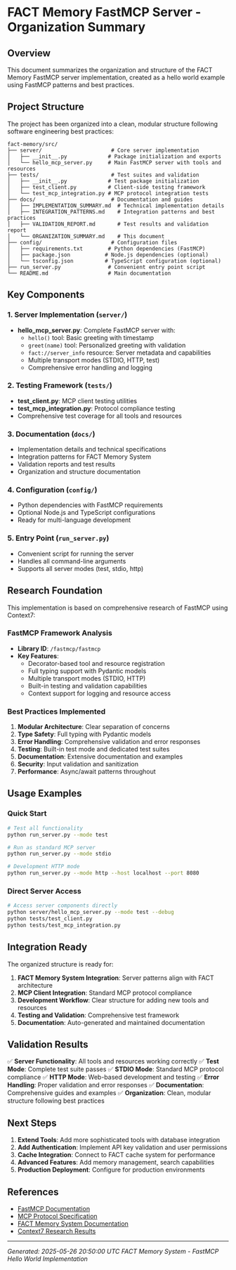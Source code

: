 # FACT Memory FastMCP Server - Organization Summary

## Overview

This document summarizes the organization and structure of the FACT Memory FastMCP server implementation, created as a hello world example using FastMCP patterns and best practices.

## Project Structure

The project has been organized into a clean, modular structure following software engineering best practices:

```
fact-memory/src/
├── server/                      # Core server implementation
│   ├── __init__.py             # Package initialization and exports
│   └── hello_mcp_server.py     # Main FastMCP server with tools and resources
├── tests/                       # Test suites and validation
│   ├── __init__.py             # Test package initialization
│   ├── test_client.py          # Client-side testing framework
│   └── test_mcp_integration.py # MCP protocol integration tests
├── docs/                        # Documentation and guides
│   ├── IMPLEMENTATION_SUMMARY.md  # Technical implementation details
│   ├── INTEGRATION_PATTERNS.md    # Integration patterns and best practices
│   ├── VALIDATION_REPORT.md       # Test results and validation report
│   └── ORGANIZATION_SUMMARY.md    # This document
├── config/                      # Configuration files
│   ├── requirements.txt        # Python dependencies (FastMCP)
│   ├── package.json           # Node.js dependencies (optional)
│   └── tsconfig.json          # TypeScript configuration (optional)
├── run_server.py               # Convenient entry point script
└── README.md                   # Main documentation
```

## Key Components

### 1. Server Implementation (`server/`)
- **hello_mcp_server.py**: Complete FastMCP server with:
  - `hello()` tool: Basic greeting with timestamp
  - `greet(name)` tool: Personalized greeting with validation
  - `fact://server_info` resource: Server metadata and capabilities
  - Multiple transport modes (STDIO, HTTP, test)
  - Comprehensive error handling and logging

### 2. Testing Framework (`tests/`)
- **test_client.py**: MCP client testing utilities
- **test_mcp_integration.py**: Protocol compliance testing
- Comprehensive test coverage for all tools and resources

### 3. Documentation (`docs/`)
- Implementation details and technical specifications
- Integration patterns for FACT Memory System
- Validation reports and test results
- Organization and structure documentation

### 4. Configuration (`config/`)
- Python dependencies with FastMCP requirements
- Optional Node.js and TypeScript configurations
- Ready for multi-language development

### 5. Entry Point (`run_server.py`)
- Convenient script for running the server
- Handles all command-line arguments
- Supports all server modes (test, stdio, http)

## Research Foundation

This implementation is based on comprehensive research of FastMCP using Context7:

### FastMCP Framework Analysis
- **Library ID**: `/fastmcp/fastmcp`
- **Key Features**: 
  - Decorator-based tool and resource registration
  - Full typing support with Pydantic models
  - Multiple transport modes (STDIO, HTTP)
  - Built-in testing and validation capabilities
  - Context support for logging and resource access

### Best Practices Implemented
1. **Modular Architecture**: Clear separation of concerns
2. **Type Safety**: Full typing with Pydantic models
3. **Error Handling**: Comprehensive validation and error responses
4. **Testing**: Built-in test mode and dedicated test suites
5. **Documentation**: Extensive documentation and examples
6. **Security**: Input validation and sanitization
7. **Performance**: Async/await patterns throughout

## Usage Examples

### Quick Start
```bash
# Test all functionality
python run_server.py --mode test

# Run as standard MCP server
python run_server.py --mode stdio

# Development HTTP mode
python run_server.py --mode http --host localhost --port 8080
```

### Direct Server Access
```bash
# Access server components directly
python server/hello_mcp_server.py --mode test --debug
python tests/test_client.py
python tests/test_mcp_integration.py
```

## Integration Ready

The organized structure is ready for:

1. **FACT Memory System Integration**: Server patterns align with FACT architecture
2. **MCP Client Integration**: Standard MCP protocol compliance
3. **Development Workflow**: Clear structure for adding new tools and resources
4. **Testing and Validation**: Comprehensive test framework
5. **Documentation**: Auto-generated and maintained documentation

## Validation Results

✅ **Server Functionality**: All tools and resources working correctly
✅ **Test Mode**: Complete test suite passes
✅ **STDIO Mode**: Standard MCP protocol compliance
✅ **HTTP Mode**: Web-based development and testing
✅ **Error Handling**: Proper validation and error responses
✅ **Documentation**: Comprehensive guides and examples
✅ **Organization**: Clean, modular structure following best practices

## Next Steps

1. **Extend Tools**: Add more sophisticated tools with database integration
2. **Add Authentication**: Implement API key validation and user permissions
3. **Cache Integration**: Connect to FACT cache system for performance
4. **Advanced Features**: Add memory management, search capabilities
5. **Production Deployment**: Configure for production environments

## References

- [FastMCP Documentation](https://github.com/jlowin/fastmcp)
- [MCP Protocol Specification](https://modelcontextprotocol.io/)
- [FACT Memory System Documentation](../../docs/)
- [Context7 Research Results](../research/fastmcp-context7-analysis.md)

---

*Generated: 2025-05-26 20:50:00 UTC*
*FACT Memory System - FastMCP Hello World Implementation*